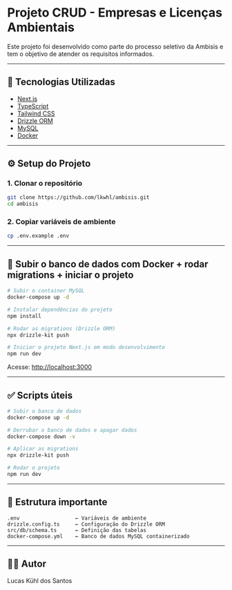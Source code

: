 # Projeto CRUD - Empresas e Licenças Ambientais

Este projeto foi desenvolvido como parte do processo seletivo da Ambisis e tem o objetivo de atender os requisitos informados.

---

## 🚀 Tecnologias Utilizadas

- [Next.js](https://nextjs.org/)
- [TypeScript](https://www.typescriptlang.org/)
- [Tailwind CSS](https://tailwindcss.com/)
- [Drizzle ORM](https://orm.drizzle.team/)
- [MySQL](https://www.mysql.com/)
- [Docker](https://www.docker.com/)

---

## ⚙️ Setup do Projeto

### 1. Clonar o repositório

```bash
git clone https://github.com/lkwhl/ambisis.git
cd ambisis
```

### 2. Copiar variáveis de ambiente

```bash
cp .env.example .env
```

---

## 🐳 Subir o banco de dados com Docker + rodar migrations + iniciar o projeto

```bash
# Subir o container MySQL
docker-compose up -d

# Instalar dependências do projeto
npm install

# Rodar as migrations (Drizzle ORM)
npx drizzle-kit push

# Iniciar o projeto Next.js em modo desenvolvimento
npm run dev
```

Acesse: [http://localhost:3000](http://localhost:3000)

---

## ✅ Scripts úteis

```bash
# Subir o banco de dados
docker-compose up -d

# Derrubar o banco de dados e apagar dados
docker-compose down -v

# Aplicar as migrations
npx drizzle-kit push

# Rodar o projeto
npm run dev
```

---

## 📁 Estrutura importante

```
.env                  ← Variáveis de ambiente
drizzle.config.ts     ← Configuração do Drizzle ORM
src/db/schema.ts      ← Definição das tabelas
docker-compose.yml    ← Banco de dados MySQL containerizado
```

---

## 🧑‍💻 Autor

Lucas Kühl dos Santos

